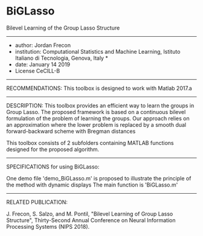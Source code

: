 # BiGLasso
Bilevel Learning of the Group Lasso Structure

*****************************************************************************************************************
* author: Jordan Frecon
* institution: Computational Statistics and Machine Learning, Istituto Italiano di Tecnologia, Genova, Italy 	*
* date: January 14 2019 
* License CeCILL-B
*****************************************************************************************************************


RECOMMENDATIONS: This toolbox is designed to work with Matlab 2017.a

----------------------------------------------------------------------------------------------------------------------------------------
DESCRIPTION:
This toolbox provides an efficient way to learn the groups in Group Lasso. 
The proposed framework is based on a continuous bilevel formulation of the problem of learning the groups.
Our approach relies on an approximation where the lower problem is replaced by a smooth dual forward-backward scheme with Bregman distances

This toolbox consists of 2 subfolders containing MATLAB functions designed for the proposed algorithm.

----------------------------------------------------------------------------------------------------------------------------------------
SPECIFICATIONS for using BiGLasso:

One demo file 'demo_BiGLasso.m' is proposed to illustrate the principle of the method with dynamic displays
The main function is 'BiGLasso.m'

------------------------------------------------------------------------------------------------------------------------------------------
RELATED PUBLICATION:

J. Frecon, S. Salzo, and M. Pontil, "Bilevel Learning of Group Lasso Structure", Thirty-Second Annual Conference on Neural Information Processing Systems (NIPS 2018).
